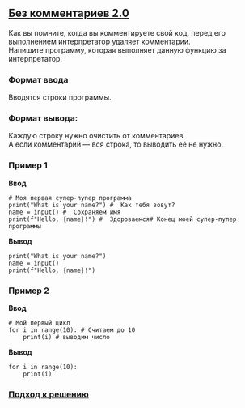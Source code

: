 ## [Без комментариев 2.0](../../../solutions/3.5/35_c.py)

Как вы помните, когда вы комментируете свой код, перед его выполнением интерпретатор удаляет комментарии.\
Напишите программу, которая выполняет данную функцию за интерпретатор.

### Формат ввода

Вводятся строки программы.

### Формат вывода:

Каждую строку нужно очистить от комментариев.\
А если комментарий — вся строка, то выводить её не нужно.

### Пример 1

**Ввод**
```plaintext
# Моя первая супер-пупер программа
print("What is your name?") #  Как тебя зовут?
name = input() #  Сохраняем имя
print(f"Hello, {name}!") #  Здороваемся# Конец моей супер-пупер программы
```

**Вывод**
```plaintext
print("What is your name?")
name = input()
print(f"Hello, {name}!")
```

### Пример 2

**Ввод**
```plaintext
# Мой первый цикл
for i in range(10): # Считаем до 10
    print(i) # выводим число
```

**Вывод**
```plaintext
for i in range(10):
    print(i)
```

### [Подход к решению](../3.1/problem_31_i_ru.md)